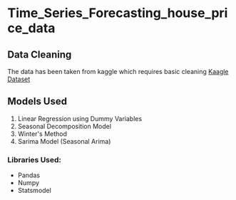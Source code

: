 # Time_Series_Forecasting_house_price_data

## Data Cleaning
The data has been taken from kaggle which requires basic cleaning
[Kaagle Dataset](https://www.kaggle.com/datasets/htagholdings/property-sales?select=raw_sales.csv)

## Models Used
1. Linear Regression using Dummy Variables
2. Seasonal Decomposition Model
3. Winter's Method
4. Sarima Model (Seasonal Arima)

### Libraries Used:
- Pandas 
- Numpy
- Statsmodel
